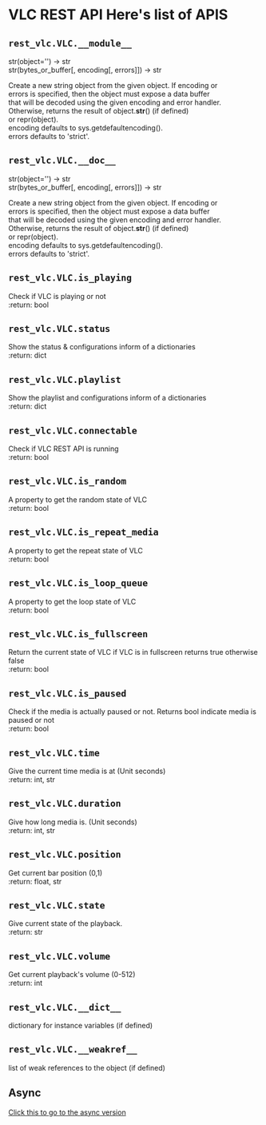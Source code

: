 # VLC REST API  Here's list of APIS  
## `rest_vlc.VLC.__module__`  
str(object='') -> str  
str(bytes_or_buffer[, encoding[, errors]]) -> str  
  
Create a new string object from the given object. If encoding or  
errors is specified, then the object must expose a data buffer  
that will be decoded using the given encoding and error handler.  
Otherwise, returns the result of object.__str__() (if defined)  
or repr(object).  
encoding defaults to sys.getdefaultencoding().  
errors defaults to 'strict'.
## `rest_vlc.VLC.__doc__`  
str(object='') -> str  
str(bytes_or_buffer[, encoding[, errors]]) -> str  
  
Create a new string object from the given object. If encoding or  
errors is specified, then the object must expose a data buffer  
that will be decoded using the given encoding and error handler.  
Otherwise, returns the result of object.__str__() (if defined)  
or repr(object).  
encoding defaults to sys.getdefaultencoding().  
errors defaults to 'strict'.
## `rest_vlc.VLC.is_playing`  
  
Check if VLC is playing or not  
:return: bool  

## `rest_vlc.VLC.status`  
  
Show the status & configurations inform of a dictionaries  
:return: dict  

## `rest_vlc.VLC.playlist`  
  
Show the playlist and configurations inform of a dictionaries  
:return: dict  

## `rest_vlc.VLC.connectable`  
  
Check if VLC REST API is running  
:return: bool  

## `rest_vlc.VLC.is_random`  
  
A property to get the random state of VLC  
:return: bool  

## `rest_vlc.VLC.is_repeat_media`  
  
A property to get the repeat state of VLC  
:return: bool  

## `rest_vlc.VLC.is_loop_queue`  
  
A property to get the loop state of VLC  
:return: bool  

## `rest_vlc.VLC.is_fullscreen`  
  
Return the current state of VLC if VLC is in fullscreen returns true otherwise false  
:return: bool  

## `rest_vlc.VLC.is_paused`  
  
Check if the media is actually paused or not. Returns bool indicate media is paused or not  
:return: bool  

## `rest_vlc.VLC.time`  
  
Give the current time media is at (Unit seconds)  
:return: int, str  

## `rest_vlc.VLC.duration`  
  
Give how long media is. (Unit seconds)  
:return: int, str  

## `rest_vlc.VLC.position`  
  
Get current bar position (0,1)  
:return: float, str  

## `rest_vlc.VLC.state`  
  
Give current state of the playback.  
:return: str  

## `rest_vlc.VLC.volume`  
  
Get current playback's volume (0-512)  
:return: int  

## `rest_vlc.VLC.__dict__`  
dictionary for instance variables (if defined)
## `rest_vlc.VLC.__weakref__`  
list of weak references to the object (if defined)
  
## Async  
[Click this to go to the async version](https://rest-vlc.readthedocs.io/en/latest/async)